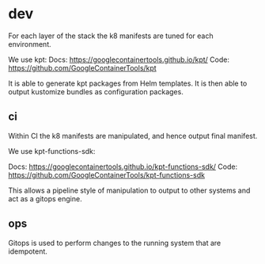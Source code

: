 # dev

For each layer of the stack the k8 manifests are tuned for each environment.

We use kpt:
Docs: https://googlecontainertools.github.io/kpt/
Code: https://github.com/GoogleContainerTools/kpt

It is able to generate kpt packages from Helm templates.
It is then able to output kustomize bundles as configuration packages.


## ci

Within CI the k8 manifests are manipulated, and hence output final manifest.

We use kpt-functions-sdk:  

Docs: https://googlecontainertools.github.io/kpt-functions-sdk/
Code: https://github.com/GoogleContainerTools/kpt-functions-sdk

This allows a pipeline style of manipulation to output to other systems and act as a gitops engine.



## ops

Gitops is used to perform changes to the running system that are idempotent.

